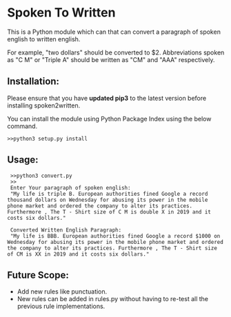 # Spoken To Written

This is a Python module which can that can convert a paragraph of spoken english to written english.

 For example, "two dollars" should be converted to $2. Abbreviations spoken as "C M" or "Triple A" should be written as "CM" and "AAA" respectively.


## Installation:


  Please ensure that you have **updated pip3** to the latest version before installing spoken2written.
  
  You can install the module using Python Package Index using the below command.
   ```
   >>python3 setup.py install
   ```

## Usage:
   ```
    >>python3 convert.py
	>>
    Enter Your paragraph of spoken english:
    "My life is triple B. European authorities fined Google a record thousand dollars on Wednesday for abusing its power in the mobile phone market and ordered the company to alter its practices. Furthermore , The T - Shirt size of C M is double X in 2019 and it costs six dollars."

    Converted Written English Paragraph:
    "My life is BBB. European authorities fined Google a record $1000 on Wednesday for abusing its power in the mobile phone market and ordered the company to alter its practices. Furthermore , The T - Shirt size of CM is XX in 2019 and it costs six dollars."
  ```
## Future Scope:
* Add new rules like punctuation.
* New rules can be added in rules.py without having to re-test all the previous rule implementations.
